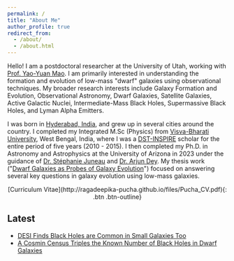 ```yaml
---
permalink: /
title: "About Me"
author_profile: true
redirect_from: 
  - /about/
  - /about.html
---
```


Hello! I am a postdoctoral researcher at the University of Utah, working with [Prof. Yao-Yuan Mao](https://yymao.github.io/). I am primarily interested in understanding the formation and evolution of low-mass "dwarf" galaxies using observational techniques. My broader research interests include Galaxy Formation and Evolution, Observational Astronomy, Dwarf Galaxies, Satellite Galaxies, Active Galactic Nuclei, Intermediate-Mass Black Holes, Supermassive Black Holes, and Lyman Alpha Emitters.

I was born in [Hyderabad, India](https://en.wikipedia.org/wiki/Hyderabad), and grew up in several cities around the country. I completed my Integrated M.Sc (Physics) from [Visva-Bharati University](https://www.visvabharati.ac.in/index.html), West Bengal, India, where I was a [DST-INSPIRE](https://online-inspire.gov.in/) scholar for the entire period of five years (2010 - 2015). I then completed my Ph.D. in Astronomy and Astrophysics at the University of Arizona in 2023 under the guidance of [Dr. Stéphanie Juneau](https://stephjuneau.github.io/) and [Dr. Arjun Dey](https://arjundeyastro.wordpress.com/). My thesis work ("[Dwarf Galaxies as Probes of Galaxy Evolution](https://repository.arizona.edu/handle/10150/669820)") focused on answering several key questions in galaxy evolution using low-mass galaxies. 


<center>
[Curriculum Vitae](http://ragadeepika-pucha.github.io/files/Pucha_CV.pdf){: .btn .btn-outline}
</center>


## Latest 

* [DESI Finds Black Holes are Common in Small Galaxies Too](https://www.desi.lbl.gov/2025/02/08/desi-finds-black-holes-are-common-in-small-galaxies-too/)
* [A Cosmin Census Triples the Known Number of Black Holes in Dwarf Galaxies](https://www.sciencenews.org/article/census-black-holes-dwarf-galaxies)
